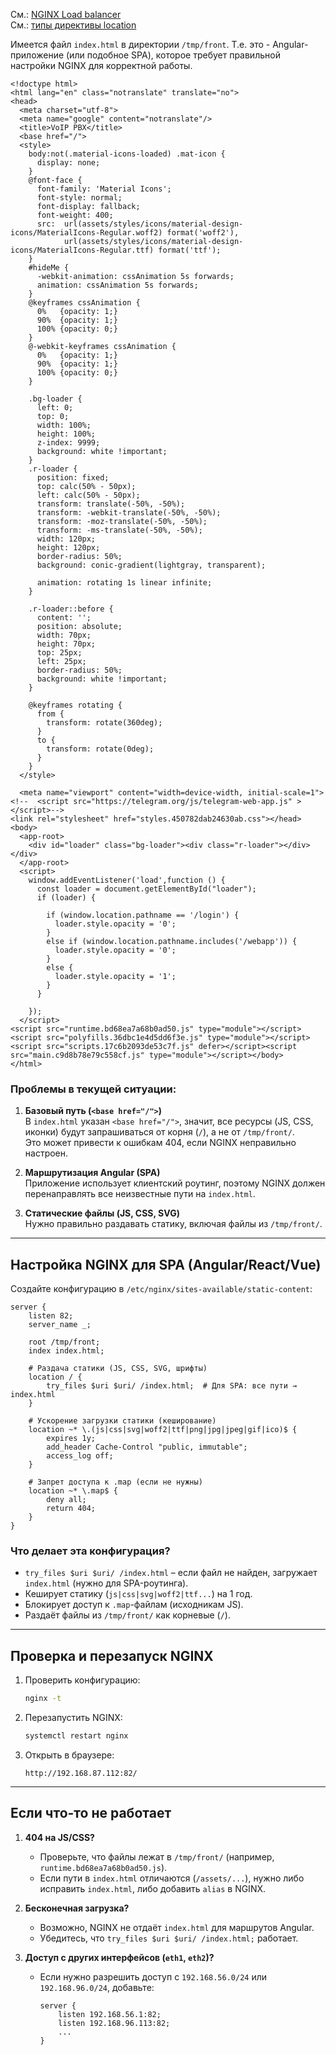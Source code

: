 См.: [NGINX Load balancer](https://github.com/sherbettt/BASH-cheats/blob/main/28.%20NGINX%20Load%20balancer.md)
<br/> См.: [типы директивы location](https://github.com/sherbettt/BASH-cheats/blob/main/27.%20NGINX%2C%20типы%20директивы%20location.md)

Имеется файл `index.html` в директории `/tmp/front`. Т.е. это - Angular-приложение (или подобное SPA), которое требует правильной настройки NGINX для корректной работы.

```nginx
<!doctype html>
<html lang="en" class="notranslate" translate="no">
<head>
  <meta charset="utf-8">
  <meta name="google" content="notranslate"/>
  <title>VoIP PBX</title>
  <base href="/">
  <style>
    body:not(.material-icons-loaded) .mat-icon {
      display: none;
    }
    @font-face {
      font-family: 'Material Icons';
      font-style: normal;
      font-display: fallback;
      font-weight: 400;
      src:  url(assets/styles/icons/material-design-icons/MaterialIcons-Regular.woff2) format('woff2'),
            url(assets/styles/icons/material-design-icons/MaterialIcons-Regular.ttf) format('ttf');
    }
    #hideMe {
      -webkit-animation: cssAnimation 5s forwards;
      animation: cssAnimation 5s forwards;
    }
    @keyframes cssAnimation {
      0%   {opacity: 1;}
      90%  {opacity: 1;}
      100% {opacity: 0;}
    }
    @-webkit-keyframes cssAnimation {
      0%   {opacity: 1;}
      90%  {opacity: 1;}
      100% {opacity: 0;}
    }

    .bg-loader {
      left: 0;
      top: 0;
      width: 100%;
      height: 100%;
      z-index: 9999;
      background: white !important;
    }
    .r-loader {
      position: fixed;
      top: calc(50% - 50px);
      left: calc(50% - 50px);
      transform: translate(-50%, -50%);
      transform: -webkit-translate(-50%, -50%);
      transform: -moz-translate(-50%, -50%);
      transform: -ms-translate(-50%, -50%);
      width: 120px;
      height: 120px;
      border-radius: 50%;
      background: conic-gradient(lightgray, transparent);

      animation: rotating 1s linear infinite;
    }

    .r-loader::before {
      content: '';
      position: absolute;
      width: 70px;
      height: 70px;
      top: 25px;
      left: 25px;
      border-radius: 50%;
      background: white !important;
    }

    @keyframes rotating {
      from {
        transform: rotate(360deg);
      }
      to {
        transform: rotate(0deg);
      }
    }
  </style>

  <meta name="viewport" content="width=device-width, initial-scale=1">
<!--  <script src="https://telegram.org/js/telegram-web-app.js" ></script>-->
<link rel="stylesheet" href="styles.450782dab24630ab.css"></head>
<body>
  <app-root>
    <div id="loader" class="bg-loader"><div class="r-loader"></div></div>
  </app-root>
  <script>
    window.addEventListener('load',function () {
      const loader = document.getElementById("loader");
      if (loader) {

        if (window.location.pathname == '/login') {
          loader.style.opacity = '0';
        }
        else if (window.location.pathname.includes('/webapp')) {
          loader.style.opacity = '0';
        }
        else {
          loader.style.opacity = '1';
        }
      }

    });
  </script>
<script src="runtime.bd68ea7a68b0ad50.js" type="module"></script><script src="polyfills.36dbc1e4d5dd6f3e.js" type="module"></script><script src="scripts.17c6b2093de53c7f.js" defer></script><script src="main.c9d8b78e79c558cf.js" type="module"></script></body>
</html>
```


### **Проблемы в текущей ситуации:**
1. **Базовый путь (`<base href="/">`)**  
   В `index.html` указан `<base href="/">`, значит, все ресурсы (JS, CSS, иконки) будут запрашиваться от корня (`/`), а не от `/tmp/front/`.  
   Это может привести к ошибкам 404, если NGINX неправильно настроен.

2. **Маршрутизация Angular (SPA)**  
   Приложение использует клиентский роутинг, поэтому NGINX должен перенаправлять все неизвестные пути на `index.html`.

3. **Статические файлы (JS, CSS, SVG)**  
   Нужно правильно раздавать статику, включая файлы из `/tmp/front/`.

---

## **Настройка NGINX для SPA (Angular/React/Vue)**
Создайте конфигурацию в `/etc/nginx/sites-available/static-content`:

```nginx
server {
    listen 82;
    server_name _;

    root /tmp/front;
    index index.html;

    # Раздача статики (JS, CSS, SVG, шрифты)
    location / {
        try_files $uri $uri/ /index.html;  # Для SPA: все пути → index.html
    }

    # Ускорение загрузки статики (кеширование)
    location ~* \.(js|css|svg|woff2|ttf|png|jpg|jpeg|gif|ico)$ {
        expires 1y;
        add_header Cache-Control "public, immutable";
        access_log off;
    }

    # Запрет доступа к .map (если не нужны)
    location ~* \.map$ {
        deny all;
        return 404;
    }
}
```

### **Что делает эта конфигурация?**
- `try_files $uri $uri/ /index.html` – если файл не найден, загружает `index.html` (нужно для SPA-роутинга).  
- Кеширует статику (`js|css|svg|woff2|ttf...`) на 1 год.  
- Блокирует доступ к `.map`-файлам (исходникам JS).  
- Раздаёт файлы из `/tmp/front/` как корневые (`/`).  

---

## **Проверка и перезапуск NGINX**
1. Проверить конфигурацию:
   ```bash
   nginx -t
   ```
2. Перезапустить NGINX:
   ```bash
   systemctl restart nginx
   ```
3. Открыть в браузере:
   ```
   http://192.168.87.112:82/
   ```

---

## **Если что-то не работает**
1. **404 на JS/CSS?**  
   - Проверьте, что файлы лежат в `/tmp/front/` (например, `runtime.bd68ea7a68b0ad50.js`).  
   - Если пути в `index.html` отличаются (`/assets/...`), нужно либо исправить `index.html`, либо добавить `alias` в NGINX.

2. **Бесконечная загрузка?**  
   - Возможно, NGINX не отдаёт `index.html` для маршрутов Angular.  
   - Убедитесь, что `try_files $uri $uri/ /index.html;` работает.

3. **Доступ с других интерфейсов (`eth1`, `eth2`)?**  
   - Если нужно разрешить доступ с `192.168.56.0/24` или `192.168.96.0/24`, добавьте:
     ```nginx
     server {
         listen 192.168.56.1:82;
         listen 192.168.96.113:82;
         ...
     }
     ```








